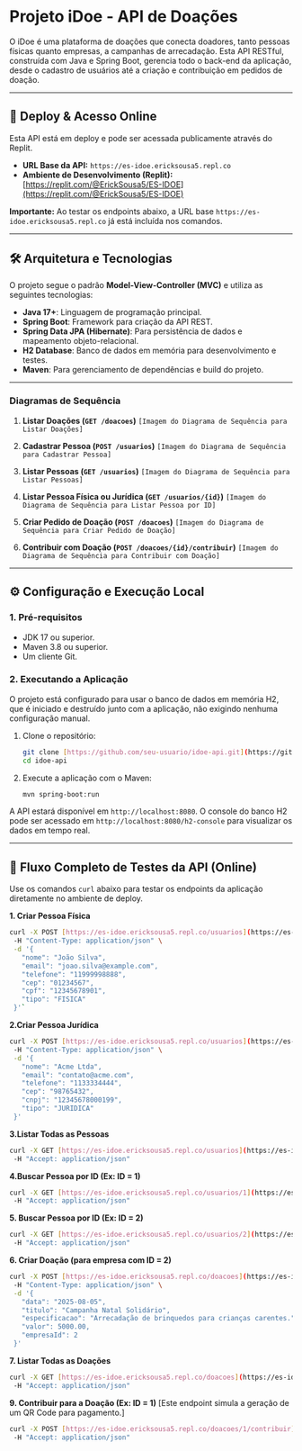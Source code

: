 # Projeto iDoe - API de Doações

O iDoe é uma plataforma de doações que conecta doadores, tanto pessoas físicas quanto empresas, a campanhas de arrecadação. Esta API RESTful, construída com Java e Spring Boot, gerencia todo o back-end da aplicação, desde o cadastro de usuários até a criação e contribuição em pedidos de doação.

---

## 🚀 Deploy & Acesso Online

Esta API está em deploy e pode ser acessada publicamente através do Replit.

* **URL Base da API:** `https://es-idoe.ericksousa5.repl.co`
* **Ambiente de Desenvolvimento (Replit):** [https://replit.com/@ErickSousa5/ES-IDOE](https://replit.com/@ErickSousa5/ES-IDOE)

**Importante:** Ao testar os endpoints abaixo, a URL base `https://es-idoe.ericksousa5.repl.co` já está incluída nos comandos.

---

## 🛠️ Arquitetura e Tecnologias

O projeto segue o padrão **Model-View-Controller (MVC)** e utiliza as seguintes tecnologias:

* **Java 17+**: Linguagem de programação principal.
* **Spring Boot**: Framework para criação da API REST.
* **Spring Data JPA (Hibernate)**: Para persistência de dados e mapeamento objeto-relacional.
* **H2 Database**: Banco de dados em memória para desenvolvimento e testes.
* **Maven**: Para gerenciamento de dependências e build do projeto.

---

### Diagramas de Sequência

1.  **Listar Doações (`GET /doacoes`)**
    `[Imagem do Diagrama de Sequência para Listar Doações]`

2.  **Cadastrar Pessoa (`POST /usuarios`)**
    `[Imagem do Diagrama de Sequência para Cadastrar Pessoa]`

3.  **Listar Pessoas (`GET /usuarios`)**
    `[Imagem do Diagrama de Sequência para Listar Pessoas]`

4.  **Listar Pessoa Física ou Jurídica (`GET /usuarios/{id}`)**
    `[Imagem do Diagrama de Sequência para Listar Pessoa por ID]`

5.  **Criar Pedido de Doação (`POST /doacoes`)**
    `[Imagem do Diagrama de Sequência para Criar Pedido de Doação]`

6.  **Contribuir com Doação (`POST /doacoes/{id}/contribuir`)**
    `[Imagem do Diagrama de Sequência para Contribuir com Doação]`

---

## ⚙️ Configuração e Execução Local

### 1. Pré-requisitos
* JDK 17 ou superior.
* Maven 3.8 ou superior.
* Um cliente Git.

### 2. Executando a Aplicação
O projeto está configurado para usar o banco de dados em memória H2, que é iniciado e destruído junto com a aplicação, não exigindo nenhuma configuração manual.

1.  Clone o repositório:
    ```bash
    git clone [https://github.com/seu-usuario/idoe-api.git](https://github.com/seu-usuario/idoe-api.git)
    cd idoe-api
    ```

2.  Execute a aplicação com o Maven:
    ```bash
    mvn spring-boot:run
    ```

A API estará disponível em `http://localhost:8080`. O console do banco H2 pode ser acessado em `http://localhost:8080/h2-console` para visualizar os dados em tempo real.

---

## 🧪 Fluxo Completo de Testes da API (Online)

Use os comandos `curl` abaixo para testar os endpoints da aplicação diretamente no ambiente de deploy.

**1. Criar Pessoa Física**
```bash
curl -X POST [https://es-idoe.ericksousa5.repl.co/usuarios](https://es-idoe.ericksousa5.repl.co/usuarios) \
 -H "Content-Type: application/json" \
 -d '{
   "nome": "João Silva",
   "email": "joao.silva@example.com",
   "telefone": "11999998888",
   "cep": "01234567",
   "cpf": "12345678901",
   "tipo": "FISICA"
 }'`
```
**2.Criar Pessoa Jurídica**
```bash
curl -X POST [https://es-idoe.ericksousa5.repl.co/usuarios](https://es-idoe.ericksousa5.repl.co/usuarios) \
 -H "Content-Type: application/json" \
 -d '{
   "nome": "Acme Ltda",
   "email": "contato@acme.com",
   "telefone": "1133334444",
   "cep": "98765432",
   "cnpj": "12345678000199",
   "tipo": "JURIDICA"
 }'
```
**3.Listar Todas as Pessoas**
```bash
curl -X GET [https://es-idoe.ericksousa5.repl.co/usuarios](https://es-idoe.ericksousa5.repl.co/usuarios) \
 -H "Accept: application/json"
```
**4.Buscar Pessoa por ID (Ex: ID = 1)**
```bash
curl -X GET [https://es-idoe.ericksousa5.repl.co/usuarios/1](https://es-idoe.ericksousa5.repl.co/usuarios/1) \
 -H "Accept: application/json"
```
**5. Buscar Pessoa por ID (Ex: ID = 2)**
```bash
curl -X GET [https://es-idoe.ericksousa5.repl.co/usuarios/2](https://es-idoe.ericksousa5.repl.co/usuarios/2) \
 -H "Accept: application/json"
```
**6. Criar Doação (para empresa com ID = 2)**
```bash
curl -X POST [https://es-idoe.ericksousa5.repl.co/doacoes](https://es-idoe.ericksousa5.repl.co/doacoes) \
 -H "Content-Type: application/json" \
 -d '{
   "data": "2025-08-05",
   "titulo": "Campanha Natal Solidário",
   "especificacao": "Arrecadação de brinquedos para crianças carentes.",
   "valor": 5000.00,
   "empresaId": 2
 }'
```
**7. Listar Todas as Doações**
```bash
curl -X GET [https://es-idoe.ericksousa5.repl.co/doacoes](https://es-idoe.ericksousa5.repl.co/doacoes) \
 -H "Accept: application/json"
```
**9. Contribuir para a Doação (Ex: ID = 1)**
[Este endpoint simula a geração de um QR Code para pagamento.]

```bash
curl -X POST [https://es-idoe.ericksousa5.repl.co/doacoes/1/contribuir](https://es-idoe.ericksousa5.repl.co/doacoes/1/contribuir) \
 -H "Accept: application/json"
